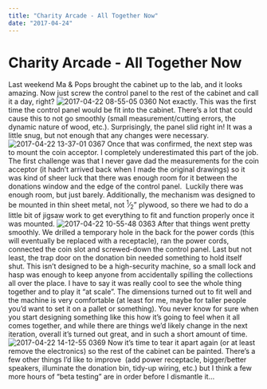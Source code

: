 ```yaml
---
title: "Charity Arcade - All Together Now"
date: "2017-04-24"
---
```


<div class="content">
<h1 id="charity-arcade-all-together-now">Charity Arcade - All Together Now</h1>
<p>Last weekend Ma &amp; Pops brought the cabinet up to the lab, and it looks amazing. Now just screw the control panel to the rest of the cabinet and call it a day, right? <img alt="2017-04-22 08-55-05 0360" src="/wp/2017/04/2017-04-22-08-55-05-0360.jpg"/> Not exactly. This was the first time the control panel would be fit into the cabinet. There’s a lot that could cause this to not go smoothly (small measurement/cutting errors, the dynamic nature of wood, etc.). Surprisingly, the panel slid right in! It was a little snug, but not enough that any changes were necessary. <img alt="2017-04-22 13-37-01 0367" src="/wp/2017/04/2017-04-22-13-37-01-0367.jpg"/> Once that was confirmed, the next step was to mount the coin acceptor. I completely underestimated this part of the job. The first challenge was that I never gave dad the measurements for the coin acceptor (it hadn’t arrived back when I made the original drawings) so it was kind of sheer luck that there was enough room for it between the donations window and the edge of the control panel.  Luckily there was enough room, but just barely. Additionally, the mechanism was designed to be mounted in thin sheet metal, not <sup>1</sup>⁄<sub>2</sub>” plywood, so there we had to do a little bit of jigsaw work to get everything to fit and function properly once it was mounted. <img alt="2017-04-22 10-55-48 0363" src="/wp/2017/04/2017-04-22-10-55-48-0363.jpg"/> After that things went pretty smoothly. We drilled a temporary hole in the back for the power cords (this will eventually be replaced with a receptacle), ran the power cords, connected the coin slot and screwed-down the control panel. Last but not least, the trap door on the donation bin needed something to hold itself shut. This isn’t designed to be a high-security machine, so a small lock and hasp was enough to keep anyone from accidentally spilling the collections all over the place. I have to say it was really cool to see the whole thing together and to play it “at scale”. The dimensions turned out to fit well and the machine is very comfortable (at least for me, maybe for taller people you’d want to set it on a pallet or something). You never know for sure when you start designing something like this how it’s going to feel when it all comes together, and while there are things we’d likely change in the next iteration, overall it’s turned out great, and in such a short amount of time. <img alt="2017-04-22 14-12-55 0369" src="/wp/2017/04/2017-04-22-14-12-55-0369.jpg"/> Now it’s time to tear it apart again (or at least remove the electronics) so the rest of the cabinet can be painted. There’s a few other things I’d like to improve  (add power receptacle, bigger/better speakers, illuminate the donation bin, tidy-up wiring, etc.) but I think a few more hours of “beta testing” are in order before I dismantle it…</p>
</div>
